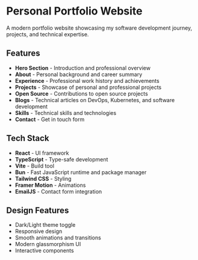 # Personal Portfolio Website

A modern portfolio website showcasing my software development journey, projects, and technical expertise.

## Features

- **Hero Section** - Introduction and professional overview
- **About** - Personal background and career summary
- **Experience** - Professional work history and achievements
- **Projects** - Showcase of personal and professional projects
- **Open Source** - Contributions to open source projects
- **Blogs** - Technical articles on DevOps, Kubernetes, and software development
- **Skills** - Technical skills and technologies
- **Contact** - Get in touch form

## Tech Stack

- **React** - UI framework
- **TypeScript** - Type-safe development
- **Vite** - Build tool
- **Bun** - Fast JavaScript runtime and package manager
- **Tailwind CSS** - Styling
- **Framer Motion** - Animations
- **EmailJS** - Contact form integration

## Design Features

- Dark/Light theme toggle
- Responsive design
- Smooth animations and transitions
- Modern glassmorphism UI
- Interactive components
